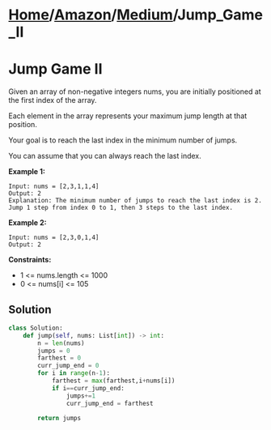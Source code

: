 # [Home](./../..)/[Amazon](./..)/[Medium](./)/Jump_Game_II
<h1>Jump Game II</h1>

<p>
Given an array of non-negative integers nums, you are initially positioned at the first index of the array.

Each element in the array represents your maximum jump length at that position.

Your goal is to reach the last index in the minimum number of jumps.

You can assume that you can always reach the last index.

</p>

<b>Example 1:</b>

    Input: nums = [2,3,1,1,4]
    Output: 2
    Explanation: The minimum number of jumps to reach the last index is 2. Jump 1 step from index 0 to 1, then 3 steps to the last index.
    
<b>Example 2:</b>

    Input: nums = [2,3,0,1,4]
    Output: 2

<b>Constraints:</b>

- 1 <= nums.length <= 1000
- 0 <= nums[i] <= 105

<h2>Solution</h2>

```python
class Solution:
    def jump(self, nums: List[int]) -> int:
        n = len(nums)
        jumps = 0
        farthest = 0
        curr_jump_end = 0
        for i in range(n-1):
            farthest = max(farthest,i+nums[i])
            if i==curr_jump_end:
                jumps+=1
                curr_jump_end = farthest
        
        return jumps
```
